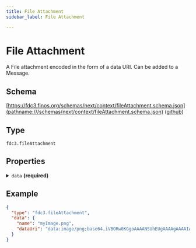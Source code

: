 ```yaml
---
title: File Attachment
sidebar_label: File Attachment

---
```


# File Attachment

A File attachment encoded in the form of a data URI. Can be added to a Message.

## Schema

[https://fdc3.finos.org/schemas/next/context/fileAttachment.schema.json](pathname:///schemas/next/context/fileAttachment.schema.json) ([github](https://github.com/finos/FDC3/tree/main/packages/fdc3-context/schemas/context/fileAttachment.schema.json))

## Type

`fdc3.fileAttachment`

## Properties

<details>
  <summary><code>data</code> <strong>(required)</strong></summary>

**type**: `object`

**Subproperties:**

<details>
  <summary><code>name</code> <strong>(required)</strong></summary>

**type**: `string`

The name of the attached file

</details>

<details>
  <summary><code>dataUri</code> <strong>(required)</strong></summary>

**type**: `string`

A data URI encoding the content of the file to be attached

</details>

</details>

## Example

```json
{
  "type": "fdc3.fileAttachment",
  "data": {
    "name": "myImage.png",
    "dataUri": "data:image/png;base64,iVBORw0KGgoAAAANSUhEUgAAAAgAAAAIAQMAAAD+wSzIAAAABlBMVEX///+/v7+jQ3Y5AAAADklEQVQI12P4AIX8EAgALgAD/aNpbtEAAAAASUVORK5CYII"
  }
}
```

